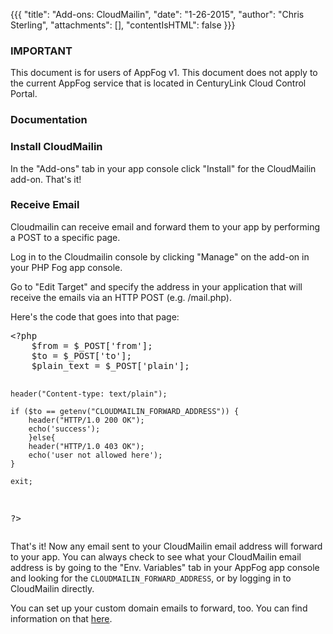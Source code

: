 {{{
  "title": "Add-ons: CloudMailin",
  "date": "1-26-2015",
  "author": "Chris Sterling",
  "attachments": [],
  "contentIsHTML": false
}}}

### IMPORTANT

This document is for users of AppFog v1. This document does not apply to the current AppFog service that is located in CenturyLink Cloud Control Portal.

### Documentation

<h3>Install CloudMailin</h3>
<p>In the "Add-ons" tab in your app console click "Install" for the CloudMailin add-on. That's it!</p>
<h3>Receive Email</h3>
<p>Cloudmailin can receive email and forward them to your app by performing a POST to a specific page.</p>
<p>Log in to the Cloudmailin console by clicking "Manage" on the add-on in your PHP Fog app console.</p>
<p>Go to "Edit Target" and specify the address in your application that will receive the emails via an HTTP POST (e.g. /mail.php).</p>
<p>Here's the code that goes into that page:</p>
<pre>&lt;?php
    $from = $_POST['from'];
    $to = $_POST['to'];
    $plain_text = $_POST['plain'];

    header("Content-type: text/plain");

    if ($to == getenv("CLOUDMAILIN_FORWARD_ADDRESS")) {
        header("HTTP/1.0 200 OK");
        echo('success');
        }else{
        header("HTTP/1.0 403 OK");
        echo('user not allowed here');
    }

    exit;
?&gt;</pre>
<p>That's it! Now any email sent to your CloudMailin email address will forward to your app. You can always check to see what your CloudMailin email address is by going to the "Env. Variables" tab in your AppFog app console and looking for the <code>CLOUDMAILIN_FORWARD_ADDRESS</code>, or by logging in to CloudMailin directly.</p>
<p>You can set up your custom domain emails to forward, too. You can find information on that <a href="http://docs.cloudmailin.com/receiving_email/forwarding_and_custom_domains/">here</a>.</p>
